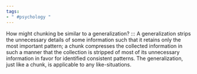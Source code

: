 ```yaml
---
tags:
- " #psychology "
---
```

 
How might chunking be similar to a generalization? ::: A generalization strips the unnecessary details of some information such that it retains only the most important pattern; a chunk compresses the collected information in such a manner that the collection is stripped of most of its unnecessary information in favor for identified consistent patterns. The generalization, just like a chunk, is applicable to any like-situations. <!--SR:!2025-06-26,871,330-->